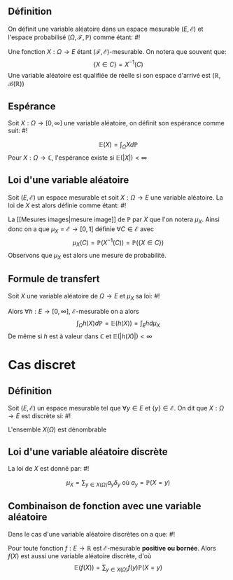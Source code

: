 ## Définition
On définit une variable aléatoire dans un espace mesurable $(E, \mathcal E)$ et l'espace probabilisé $(\Omega, \mathcal F, \mathbb{P})$ comme étant: #!

Une fonction $X: \Omega \to E$ étant $(\mathcal F, \mathcal E)$-mesurable.
On notera que souvent que: $$
\{ X \in C \} = X^{-1}(C)
$$
Une variable aléatoire est qualifiée de réelle si son espace d'arrivé est $(\mathbb{R}, \mathcal B(\mathbb{R}))$
<!--ID: 1735577784428-->


## Espérance
Soit $X: \Omega \to [0, \infty]$ une variable aléatoire, on définit son espérance comme suit: #!

$$
\mathbb E(X) = \int_{\Omega} X d\mathbb P
$$
Pour $X: \Omega \to \mathbb{C}$, l'espérance existe si $\mathbb E(|X|) < \infty$
<!--ID: 1735577784429-->


## Loi d'une variable aléatoire
Soit $(E, \mathcal E)$ un espace mesurable et soit $X: \Omega \to E$ une variable aléatoire. La loi de $X$ est alors définie comme étant: #!

La [[Mesures images|mesure image]] de $\mathbb{P}$ par $X$ que l'on notera $\mu_{X}$. Ainsi donc on a que $\mu_{X} = \mathcal E \to [0, 1]$ définie $\forall C \in \mathcal E$ avec $$
\mu_{X}(C) = \mathbb{P}(X^{-1}(C)) = \mathbb{P}(\{ X \in C \})
$$
Observons que $\mu_{X}$ est alors une mesure de probabilité.
<!--ID: 1735577784431-->


## Formule de transfert
Soit $X$ une variable aléatoire de $\Omega \to E$ et $\mu_{X}$ sa loi: #!

Alors $\forall h: E \to [0, \infty]$, $\mathcal E$-mesurable on a alors $$
\int_{\Omega}h(X)d\mathbb P = \mathbb{E}(h(X)) = \int_{E}h d\mu_{X}
$$
De même si $h$ est à valeur dans $\mathbb{C}$ et $\mathbb{E}(|h(X)|) < \infty$
<!--ID: 1735577784433-->



# Cas discret

## Définition
Soit $(E, \mathcal E)$ un espace mesurable tel que $\forall y \in E$ et $\{  y \} \in \mathcal E$. On dit que $X: \Omega \to E$ est discrète si: #!

L'ensemble $X(\Omega)$ est dénombrable
<!--ID: 1735577784434-->


## Loi d'une variable aléatoire discrète
La loi de $X$ est donné par: #!

$$
\mu_{X} = \sum_{y \in X(\Omega)}a_{y}\delta_{y} \text{ où } a_{y} = \mathbb{P}(X =y)
$$
<!--ID: 1735577784436-->


## Combinaison de fonction avec une variable aléatoire
Dans le cas d'une variable aléatoire discrètes on a que: #!

Pour toute fonction $f: E \to \mathbb{R}$ est $\mathcal E$-mesurable **positive ou bornée**. Alors $f(X)$ est aussi une variable aléatoire discrète, d'où $$
\mathbb{E}(f(X)) = \sum_{y \in X(\Omega)}f(y)\mathbb{P}(X=y)
$$
<!--ID: 1735577784437-->
